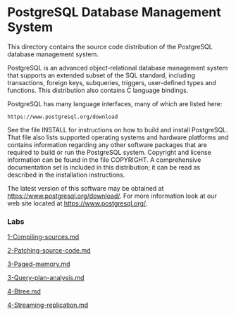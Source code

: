 PostgreSQL Database Management System
=====================================

This directory contains the source code distribution of the PostgreSQL
database management system.

PostgreSQL is an advanced object-relational database management system
that supports an extended subset of the SQL standard, including
transactions, foreign keys, subqueries, triggers, user-defined types
and functions.  This distribution also contains C language bindings.

PostgreSQL has many language interfaces, many of which are listed here:

	https://www.postgresql.org/download

See the file INSTALL for instructions on how to build and install
PostgreSQL.  That file also lists supported operating systems and
hardware platforms and contains information regarding any other
software packages that are required to build or run the PostgreSQL
system.  Copyright and license information can be found in the
file COPYRIGHT.  A comprehensive documentation set is included in this
distribution; it can be read as described in the installation
instructions.

The latest version of this software may be obtained at
https://www.postgresql.org/download/.  For more information look at our
web site located at https://www.postgresql.org/.

### Labs

[1-Compiling-sources.md](1-Compiling-sources.md)

[2-Patching-source-code.md](2-Patching-source-code.md)

[3-Paged-memory.md](3-Paged-memory.md)

[3-Query-plan-analysis.md](3-Query-plan-analysis.md)

[4-Btree.md](4-Btree.md)

[4-Streaming-replication.md](4-Streaming-replication.md)



